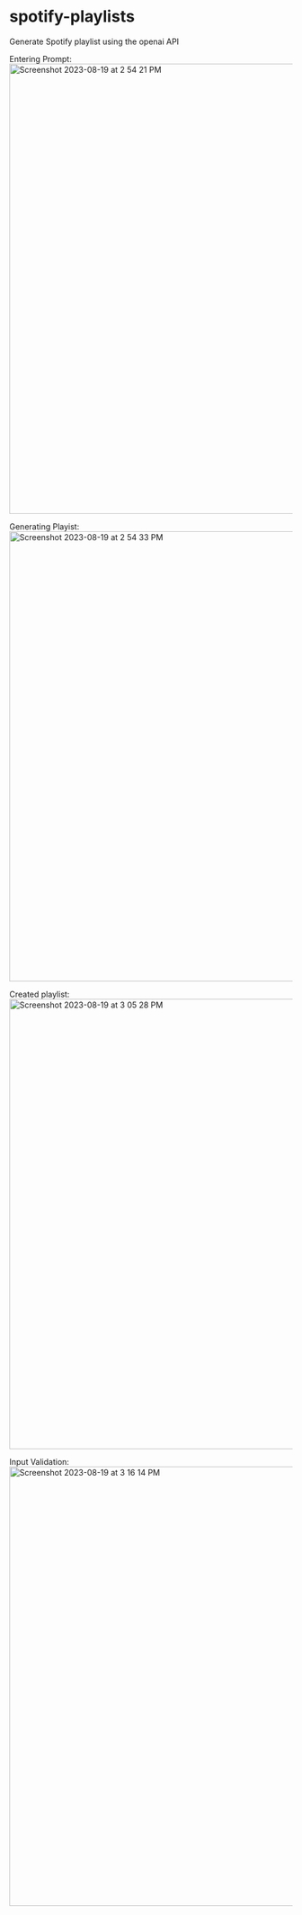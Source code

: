 # spotify-playlists
 Generate Spotify playlist using the openai API

 Entering Prompt:\
<img width="800" alt="Screenshot 2023-08-19 at 2 54 21 PM" src="https://github.com/depla/spotify-playlists/assets/35586986/41ab8a1e-17fe-4036-9e02-bc8370030f5b">

 Generating Playist:\
<img width="800" alt="Screenshot 2023-08-19 at 2 54 33 PM" src="https://github.com/depla/spotify-playlists/assets/35586986/77b98a0c-bd9c-4f88-bd1e-dc74f6422c72">

 Created playlist:\
<img width="800" alt="Screenshot 2023-08-19 at 3 05 28 PM" src="https://github.com/depla/spotify-playlists/assets/35586986/1a3694ef-56a6-48df-a86a-fc435b6f3388">

 Input Validation:\
<img width="781" alt="Screenshot 2023-08-19 at 3 16 14 PM" src="https://github.com/depla/spotify-playlists/assets/35586986/08b08a5a-0f5e-4e41-86db-72cb1937dc14">
